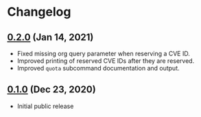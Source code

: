 # Changelog

## [0.2.0](https://github.com/RedHatProductSecurity/cvelib/compare/0.1.0...0.2.0) (Jan 14, 2021)

* Fixed missing org query parameter when reserving a CVE ID.
* Improved printing of reserved CVE IDs after they are reserved.
* Improved `quota` subcommand documentation and output.

## [0.1.0](https://github.com/RedHatProductSecurity/cvelib/tree/0.1.0) (Dec 23, 2020)

* Initial public release

